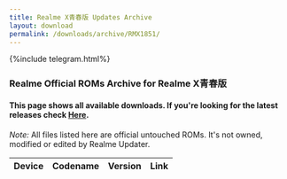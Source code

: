 ```yaml
---
title: Realme X青春版 Updates Archive
layout: download
permalink: /downloads/archive/RMX1851/
---
```


{%include telegram.html%}

<div class="col-12 mx-auto">
    <h3 class="title bg-light p-2 rounded">Realme Official ROMs Archive for Realme X青春版</h3>
    <h4>This page shows all available downloads. If you're looking for the latest releases check
        <a href="/downloads/latest/RMX1851/">Here</a>.</h4>
    <p><i>Note: </i>All files listed here are official untouched ROMs.
        It's not owned, modified or edited by Realme Updater.</p>
    <div class="table-responsive-md" id="table-wrapper">
        <table id="downloads" class="display dt-responsive compact table table-striped table-hover table-sm">
            <thead class="thead-dark">
                <tr>
                    <th>Device</th>
                    <th>Codename</th>
                    <th>Version</th>
                    <th>Link</th>
                </tr>
            </thead>
            <script>loadArchive("RMX1851")</script>
        </table>
    </div>
</div>